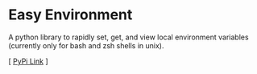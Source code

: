# Easy Environment
A python library to rapidly set, get, and view local environment variables (currently only for bash and zsh shells in unix).

[ [PyPi Link](https://pypi.org/project/easy-environment/0.1/) ]
